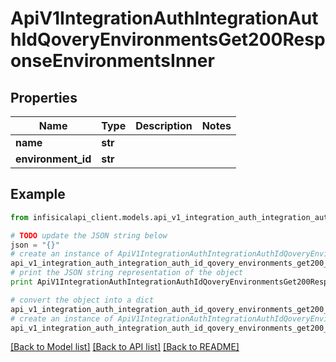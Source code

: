 # ApiV1IntegrationAuthIntegrationAuthIdQoveryEnvironmentsGet200ResponseEnvironmentsInner


## Properties
Name | Type | Description | Notes
------------ | ------------- | ------------- | -------------
**name** | **str** |  | 
**environment_id** | **str** |  | 

## Example

```python
from infisicalapi_client.models.api_v1_integration_auth_integration_auth_id_qovery_environments_get200_response_environments_inner import ApiV1IntegrationAuthIntegrationAuthIdQoveryEnvironmentsGet200ResponseEnvironmentsInner

# TODO update the JSON string below
json = "{}"
# create an instance of ApiV1IntegrationAuthIntegrationAuthIdQoveryEnvironmentsGet200ResponseEnvironmentsInner from a JSON string
api_v1_integration_auth_integration_auth_id_qovery_environments_get200_response_environments_inner_instance = ApiV1IntegrationAuthIntegrationAuthIdQoveryEnvironmentsGet200ResponseEnvironmentsInner.from_json(json)
# print the JSON string representation of the object
print ApiV1IntegrationAuthIntegrationAuthIdQoveryEnvironmentsGet200ResponseEnvironmentsInner.to_json()

# convert the object into a dict
api_v1_integration_auth_integration_auth_id_qovery_environments_get200_response_environments_inner_dict = api_v1_integration_auth_integration_auth_id_qovery_environments_get200_response_environments_inner_instance.to_dict()
# create an instance of ApiV1IntegrationAuthIntegrationAuthIdQoveryEnvironmentsGet200ResponseEnvironmentsInner from a dict
api_v1_integration_auth_integration_auth_id_qovery_environments_get200_response_environments_inner_from_dict = ApiV1IntegrationAuthIntegrationAuthIdQoveryEnvironmentsGet200ResponseEnvironmentsInner.from_dict(api_v1_integration_auth_integration_auth_id_qovery_environments_get200_response_environments_inner_dict)
```
[[Back to Model list]](../README.md#documentation-for-models) [[Back to API list]](../README.md#documentation-for-api-endpoints) [[Back to README]](../README.md)


